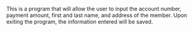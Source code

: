This is a program that will allow the user to input the account number, payment amount, first and last name, and address of the member.
Upon exiting the program, the information entered will be saved.
